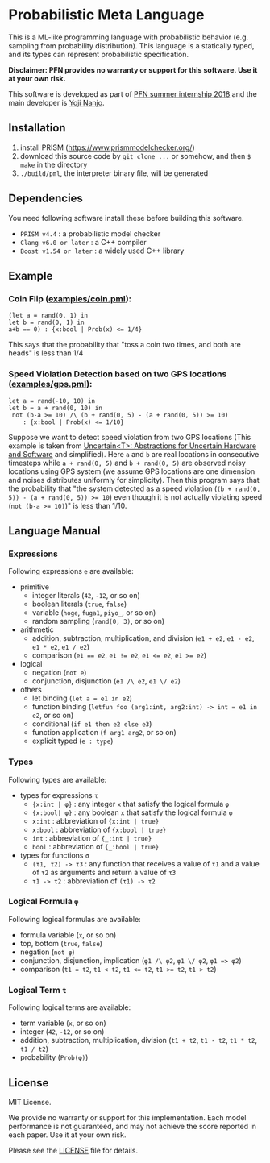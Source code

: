 # Probabilistic Meta Language

  This is a ML-like programming language with probabilistic behavior (e.g. sampling from probability distribution).
This language is a statically typed, and its types can represent probabilistic specification.

**Disclaimer: PFN provides no warranty or support for this software. Use it at your own risk.**

This software is developed as part of [PFN summer internship 2018](https://www.preferred-networks.jp/en/news/internship2018summer) and the main developer is [Yoji Nanjo](https://github.com/akitsu-sanae).

## Installation

1. install PRISM (https://www.prismmodelchecker.org/)
2. download this source code by `git clone ...` or somehow, and then `$ make` in the directory
3. `./build/pml`, the interpreter binary file, will be generated

## Dependencies

  You need following software install these before building this software.

* `PRISM v4.4` : a probabilistic model checker
* `Clang v6.0 or later` : a C++ compiler
* `Boost v1.54 or later` : a widely used C++ library

## Example

### Coin Flip ([examples/coin.pml](examples/coin.pml)):
```
(let a = rand(0, 1) in
let b = rand(0, 1) in
a+b == 0) : {x:bool | Prob(x) <= 1/4}
```

This says that the probability that "toss a coin two times, and both are heads" is less than 1/4

### Speed Violation Detection based on two GPS locations ([examples/gps.pml](examples/gps.pml)):
```
let a = rand(-10, 10) in
let b = a + rand(0, 10) in
 not (b-a >= 10) /\ (b + rand(0, 5) - (a + rand(0, 5)) >= 10)
    : {x:bool | Prob(x) <= 1/10}
```

Suppose we want to detect speed violation from two GPS locations (This example is taken from [Uncertain\<T\>: Abstractions for Uncertain Hardware and Software](https://ieeexplore.ieee.org/document/7106409) and simplified).
Here `a` and `b` are real locations in consecutive timesteps while `a + rand(0, 5)` and `b + rand(0, 5)` are observed noisy locations using GPS system (we assume GPS locations are one dimension and noises distributes uniformly for simplicity).
Then this program says that the probability that "the system detected as a speed violation (`(b + rand(0, 5)) - (a + rand(0, 5)) >= 10`) even though it is not actually violating speed (`not (b-a >= 10)`)" is less than 1/10.

## Language Manual

### Expressions

Following expressions `e` are available:

* primitive
  - integer literals (`42`, `-12`, or so on)
  - boolean literals (`true`, `false`)
  - variable (`hoge`, `fuga1`, `piyo_`, or so on)
  - random sampling (`rand(0, 3)`, or so on)
* arithmetic
  - addition, subtraction, multiplication, and division (`e1 + e2`, `e1 - e2`, `e1 * e2`, `e1 / e2`)
  - comparison (`e1 == e2`, `e1 != e2`, `e1 <= e2`, `e1 >= e2`)
* logical
  - negation (`not e`)
  - conjunction, disjunction (`e1 /\ e2`, `e1 \/ e2`)
* others
  - let binding (`let a = e1 in e2`)
  - function binding (`letfun foo (arg1:int, arg2:int) -> int = e1 in e2`, or so on)
  - conditional (`if e1 then e2 else e3`)
  - function application (`f arg1 arg2`, or so on)
  - explicit typed (`e : type`)

### Types

Following types are available:

* types for expressions `τ`
  - `{x:int | φ}` : any integer `x` that satisfy the logical formula `φ`
  - `{x:bool| φ}` : any boolean `x` that satisfy the logical formula `φ`
  - `x:int` : abbreviation of `{x:int | true}`
  - `x:bool` : abbreviation of `{x:bool | true}`
  - `int` : abbreviation of `{_:int | true}`
  - `bool` : abbreviation of `{_:bool | true}`
* types for functions `σ`
  - `(τ1, τ2) -> τ3` : any function that receives a value of `τ1` and a value of `τ2` as arguments and return a value of `τ3`
  - `τ1 -> τ2` : abbreviation of `(τ1) -> τ2`

### Logical Formula `φ`

Following logical formulas are available:

* formula variable (`x`, or so on)
* top, bottom (`true`, `false`)
* negation (`not φ`)
* conjunction, disjunction, implication (`φ1 /\ φ2`, `φ1 \/ φ2`, `φ1 => φ2`)
* comparison (`t1 = t2`, `t1 < t2`, `t1 <= t2`, `t1 >= t2`, `t1 > t2`)

### Logical Term `t`

Following logical terms are available:

* term variable (`x`, or so on)
* integer (`42`, `-12`, or so on)
* addition, subtraction, multiplication, division (`t1 + t2`, `t1 - t2`, `t1 * t2`, `t1 / t2`)
* probability (`Prob(φ)`)

## License

MIT License.  

We provide no warranty or support for this implementation. Each model performance is not guaranteed, and may not achieve the score reported in each paper. Use it at your own risk.

Please see the [LICENSE](./LICENSE) file for details.


